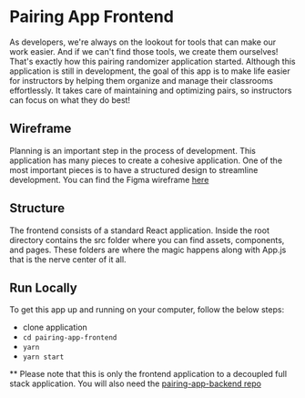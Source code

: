 # Pairing App Frontend
As developers, we're always on the lookout for tools that can make our work easier. And if we can't find those tools, we create them ourselves! That's exactly how this pairing randomizer application started. Although this application is still in development, the goal of this app is to make life easier for instructors by helping them organize and manage their classrooms effortlessly. It takes care of maintaining and optimizing pairs, so instructors can focus on what they do best!

## Wireframe
Planning is an important step in the process of development. This application has many pieces to create a cohesive application. One of the most important pieces is to have a structured design to streamline development. You can find the Figma wireframe [here](https://www.figma.com/file/F5acwOsQiA7CEd9S6PrzQW/Pairing-Randomizer?type=design&node-id=0%3A1&mode=design&t=BAEZG77mV7rjNFDq-1)

## Structure
The frontend consists of a standard React application. Inside the root directory contains the src folder where you can find assets, components, and pages. These folders are where the magic happens along with App.js that is the nerve center of it all.

## Run Locally
To get this app up and running on your computer, follow the below steps:
- clone application
- `cd pairing-app-frontend`
- `yarn`
- `yarn start`

** Please note that this is only the frontend application to a decoupled full stack application. You will also need the [pairing-app-backend repo](https://github.com/LEARNAcademy/pairing-app-backend)

